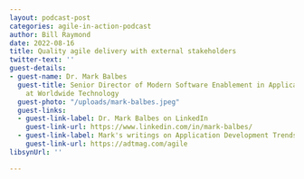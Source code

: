 ```yaml
---
layout: podcast-post
categories: agile-in-action-podcast
author: Bill Raymond
date: 2022-08-16
title: Quality agile delivery with external stakeholders
twitter-text: ''
guest-details:
- guest-name: Dr. Mark Balbes
  guest-title: Senior Director of Modern Software Enablement in Application Services
    at Worldwide Technology
  guest-photo: "/uploads/mark-balbes.jpeg"
  guest-links:
  - guest-link-label: Dr. Mark Balbes on LinkedIn
    guest-link-url: https://www.linkedin.com/in/mark-balbes/
  - guest-link-label: Mark's writings on Application Development Trends Magazine (ADTMag)
    guest-link-url: https://adtmag.com/agile
libsynUrl: ''

---
```

